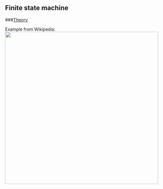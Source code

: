 ## Finite state machine

###<a href="https://en.wikipedia.org/wiki/Finite-state_machine" target="_blank">Theory</a>

Example from Wikipedia:
<img src="https://github.com/TomaszSowa/finite-state-machine/src/resources/fromwiki.png" width="500px">

